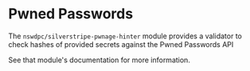 # Pwned Passwords

The `nswdpc/silverstripe-pwnage-hinter` module provides a validator to check hashes of provided secrets against the Pwned Passwords API

See that module's documentation for more information.

